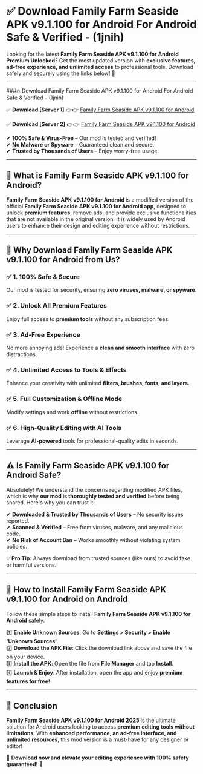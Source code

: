 
# ✅ Download Family Farm Seaside APK v9.1.100 for Android For Android Safe & Verified -  (1jnih) 

Looking for the latest **Family Farm Seaside APK v9.1.100 for Android Premium Unlocked**? Get the most updated version with **exclusive features, ad-free experience, and unlimited access** to professional tools. Download safely and securely using the links below! 🚀  

---

###🔥 Download Family Farm Seaside APK v9.1.100 for Android For Android Safe & Verified -  (1jnih)  

✅ **Download [Server 1]** 👉👉 [Family Farm Seaside APK v9.1.100 for Android ](https://apkcomod.com?title=Family_Farm_Seaside_APK_v9.1.100_for_Android)  

✅ **Download [Server 2]** 👉👉 [Family Farm Seaside APK v9.1.100 for Android ](https://apkcomod.com?title=Family_Farm_Seaside_APK_v9.1.100_for_Android)  

✔ **100% Safe & Virus-Free** – Our mod is tested and verified!  
✔ **No Malware or Spyware** – Guaranteed clean and secure.  
✔ **Trusted by Thousands of Users** – Enjoy worry-free usage.  

---

## 📌 What is Family Farm Seaside APK v9.1.100 for Android?  

**Family Farm Seaside APK v9.1.100 for Android** is a modified version of the official **Family Farm Seaside APK v9.1.100 for Android app**, designed to unlock **premium features**, remove ads, and provide exclusive functionalities that are not available in the original version. It is widely used by Android users to enhance their design and editing experience without restrictions.  

---

## 🌟 Why Download Family Farm Seaside APK v9.1.100 for Android from Us?  

### ✅ 1. 100% Safe & Secure  
Our mod is tested for security, ensuring **zero viruses, malware, or spyware**.  

### ✅ 2. Unlock All Premium Features  
Enjoy full access to **premium tools** without any subscription fees.  

### ✅ 3. Ad-Free Experience  
No more annoying ads! Experience a **clean and smooth interface** with zero distractions.  

### ✅ 4. Unlimited Access to Tools & Effects  
Enhance your creativity with unlimited **filters, brushes, fonts, and layers**.  

### ✅ 5. Full Customization & Offline Mode  
Modify settings and work **offline** without restrictions.  

### ✅ 6. High-Quality Editing with AI Tools  
Leverage **AI-powered** tools for professional-quality edits in seconds.  

---

## ⚠️ Is Family Farm Seaside APK v9.1.100 for Android Safe?  

Absolutely! We understand the concerns regarding modified APK files, which is why **our mod is thoroughly tested and verified** before being shared. Here's why you can trust it:  

✔ **Downloaded & Trusted by Thousands of Users** – No security issues reported.  
✔ **Scanned & Verified** – Free from viruses, malware, and any malicious code.  
✔ **No Risk of Account Ban** – Works smoothly without violating system policies.  

💡 **Pro Tip:** Always download from trusted sources (like ours) to avoid fake or harmful versions.  

---

## 📲 How to Install Family Farm Seaside APK v9.1.100 for Android on Android  

Follow these simple steps to install **Family Farm Seaside APK v9.1.100 for Android** safely:  

1️⃣ **Enable Unknown Sources**: Go to **Settings > Security > Enable 'Unknown Sources'**.  
2️⃣ **Download the APK File**: Click the download link above and save the file on your device.  
3️⃣ **Install the APK**: Open the file from **File Manager** and tap **Install**.  
4️⃣ **Launch & Enjoy**: After installation, open the app and enjoy **premium features for free!**  

---

## 🚀 Conclusion  

**Family Farm Seaside APK v9.1.100 for Android 2025** is the ultimate solution for Android users looking to access **premium editing tools without limitations**. With **enhanced performance, an ad-free interface, and unlimited resources**, this mod version is a must-have for any designer or editor!  

🔻 **Download now and elevate your editing experience with 100% safety guaranteed!** 🔻  
